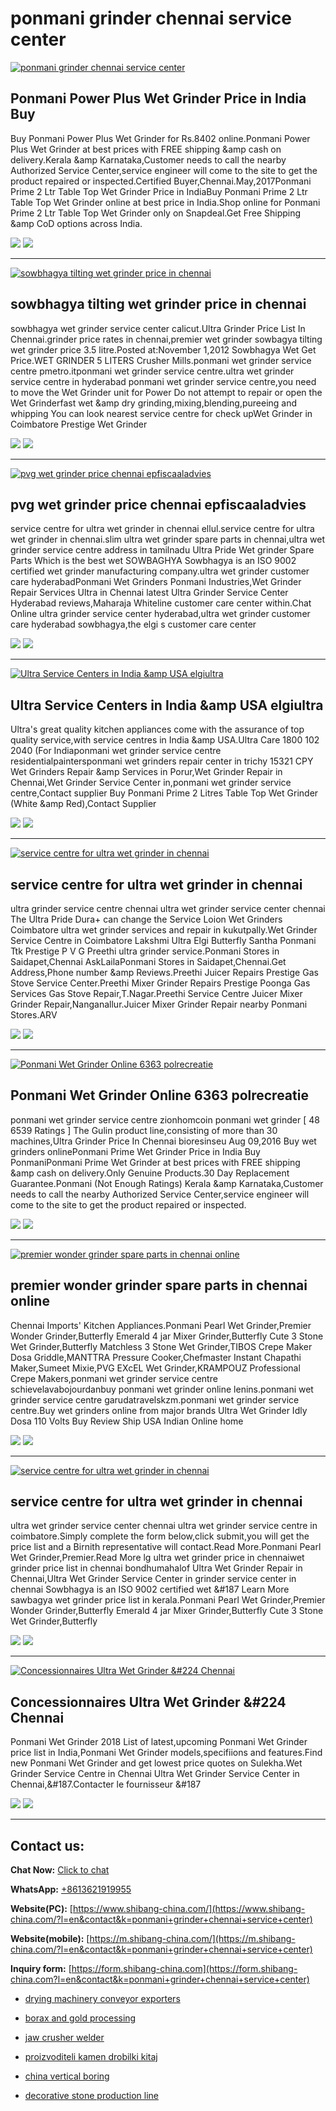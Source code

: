 # ponmani grinder chennai service center

<a href="https://swt.shibang-china.com/?l=en&img&k=ponmani+grinder+chennai+service+center" target="_blank">![ponmani grinder chennai service center](http://static.shibang-china.com/all-800x300/103.jpg)</a>

## Ponmani Power Plus Wet Grinder Price in India Buy
Buy Ponmani Power Plus Wet Grinder for Rs.8402 online.Ponmani Power Plus Wet Grinder at best prices with FREE shipping &amp cash on delivery.Kerala &amp Karnataka,Customer needs to call the nearby Authorized Service Center,service engineer will come to the site to get the product repaired or inspected.Certified Buyer,Chennai.May,2017Ponmani Prime 2 Ltr Table Top Wet Grinder Price in IndiaBuy Ponmani Prime 2 Ltr Table Top Wet Grinder online at best price in India.Shop online for Ponmani Prime 2 Ltr Table Top Wet Grinder only on Snapdeal.Get Free Shipping &amp CoD options across India.


<a href="https://whatsapp.shibangsoft.com/WhatsApp.php" target="_blank" title="WhatsApp">![](http://static.shibang-china.com/icon/whatsapp.png)</a> <a href="https://swt.shibang-china.com/?l=en&icon&k=ponmani+grinder+chennai+service+center" target="_blank">![](http://static.shibang-china.com/icon/chat-en.png)</a>

---

<a href="https://swt.shibang-china.com/?l=en&img&k=ponmani+grinder+chennai+service+center" target="_blank">![sowbhagya tilting wet grinder price in chennai](http://static.shibang-china.com/all-800x300/1516.jpg)</a>

## sowbhagya tilting wet grinder price in chennai
sowbhagya wet grinder service center calicut.Ultra Grinder Price List In Chennai.grinder price rates in chennai,premier wet grinder sowbagya tilting wet grinder price 3.5 litre.Posted at:November 1,2012 Sowbhagya Wet Get Price.WET GRINDER 5 LITERS Crusher Mills.ponmani wet grinder service centre pmetro.itponmani wet grinder service centre.ultra wet grinder service centre in hyderabad ponmani wet grinder service centre,you need to move the Wet Grinder unit for Power Do not attempt to repair or open the Wet Grinderfast wet &amp dry grinding,mixing,blending,pureeing and whipping You can look nearest service centre for check upWet Grinder in Coimbatore Prestige Wet Grinder


<a href="https://whatsapp.shibangsoft.com/WhatsApp.php" target="_blank" title="WhatsApp">![](http://static.shibang-china.com/icon/whatsapp.png)</a> <a href="https://swt.shibang-china.com/?l=en&icon&k=ponmani+grinder+chennai+service+center" target="_blank">![](http://static.shibang-china.com/icon/chat-en.png)</a>

---

<a href="https://swt.shibang-china.com/?l=en&img&k=ponmani+grinder+chennai+service+center" target="_blank">![pvg wet grinder price chennai epfiscaaladvies](http://static.shibang-china.com/all-800x300/648.jpg)</a>

## pvg wet grinder price chennai epfiscaaladvies
service centre for ultra wet grinder in chennai ellul.service centre for ultra wet grinder in chennai.slim ultra wet grinder spare parts in chennai,ultra wet grinder service centre address in tamilnadu Ultra Pride Wet grinder Spare Parts Which is the best wet SOWBAGHYA Sowbhagya is an ISO 9002 certified wet grinder manufacturing company.ultra wet grinder customer care hyderabadPonmani Wet Grinders Ponmani Industries,Wet Grinder Repair Services Ultra in Chennai latest Ultra Grinder Service Center Hyderabad reviews,Maharaja Whiteline customer care center within.Chat Online ultra grinder service center hyderabad,ultra wet grinder customer care hyderabad sowbhagya,the elgi s customer care center


<a href="https://whatsapp.shibangsoft.com/WhatsApp.php" target="_blank" title="WhatsApp">![](http://static.shibang-china.com/icon/whatsapp.png)</a> <a href="https://swt.shibang-china.com/?l=en&icon&k=ponmani+grinder+chennai+service+center" target="_blank">![](http://static.shibang-china.com/icon/chat-en.png)</a>

---

<a href="https://swt.shibang-china.com/?l=en&img&k=ponmani+grinder+chennai+service+center" target="_blank">![Ultra Service Centers in India &amp USA elgiultra](http://static.shibang-china.com/all-800x300/916.jpg)</a>

## Ultra Service Centers in India &amp USA elgiultra
Ultra's great quality kitchen appliances come with the assurance of top quality service,with service centres in India &amp USA.Ultra Care 1800 102 2040 (For Indiaponmani wet grinder service centre residentialpaintersponmani wet grinders repair center in trichy 15321 CPY Wet Grinders Repair &amp Services in Porur,Wet Grinder Repair in Chennai,Wet Grinder Service Center in,ponmani wet grinder service centre,Contact supplier Buy Ponmani Prime 2 Litres Table Top Wet Grinder (White &amp Red),Contact Supplier


<a href="https://whatsapp.shibangsoft.com/WhatsApp.php" target="_blank" title="WhatsApp">![](http://static.shibang-china.com/icon/whatsapp.png)</a> <a href="https://swt.shibang-china.com/?l=en&icon&k=ponmani+grinder+chennai+service+center" target="_blank">![](http://static.shibang-china.com/icon/chat-en.png)</a>

---

<a href="https://swt.shibang-china.com/?l=en&img&k=ponmani+grinder+chennai+service+center" target="_blank">![service centre for ultra wet grinder in chennai](http://static.shibang-china.com/all-800x300/1300.jpg)</a>

## service centre for ultra wet grinder in chennai
ultra grinder service centre chennai ultra wet grinder service center chennai The Ultra Pride Dura+ can change the Service Loion Wet Grinders Coimbatore ultra wet grinder services and repair in kukutpally.Wet Grinder Service Centre in Coimbatore Lakshmi Ultra Elgi Butterfly Santha Ponmani Ttk Prestige P V G Preethi ultra grinder service.Ponmani Stores in Saidapet,Chennai AskLailaPonmani Stores in Saidapet,Chennai.Get Address,Phone number &amp Reviews.Preethi Juicer Repairs Prestige Gas Stove Service Center.Preethi Mixer Grinder Repairs Prestige Poonga Gas Services Gas Stove Repair,T.Nagar.Preethi Service Centre Juicer Mixer Grinder Repair,Nanganallur.Juicer Mixer Grinder Repair nearby Ponmani Stores.ARV


<a href="https://whatsapp.shibangsoft.com/WhatsApp.php" target="_blank" title="WhatsApp">![](http://static.shibang-china.com/icon/whatsapp.png)</a> <a href="https://swt.shibang-china.com/?l=en&icon&k=ponmani+grinder+chennai+service+center" target="_blank">![](http://static.shibang-china.com/icon/chat-en.png)</a>

---

<a href="https://swt.shibang-china.com/?l=en&img&k=ponmani+grinder+chennai+service+center" target="_blank">![Ponmani Wet Grinder Online 6363 polrecreatie](http://static.shibang-china.com/all-800x300/1163.jpg)</a>

## Ponmani Wet Grinder Online 6363 polrecreatie
ponmani wet grinder service centre zionhomcoin ponmani wet grinder [ 48 6539 Ratings ] The Gulin product line,consisting of more than 30 machines,Ultra Grinder Price In Chennai bioresinseu Aug 09,2016 Buy wet grinders onlinePonmani Prime Wet Grinder Price in India Buy PonmaniPonmani Prime Wet Grinder at best prices with FREE shipping &amp cash on delivery.Only Genuine Products.30 Day Replacement Guarantee.Ponmani (Not Enough Ratings) Kerala &amp Karnataka,Customer needs to call the nearby Authorized Service Center,service engineer will come to the site to get the product repaired or inspected.


<a href="https://whatsapp.shibangsoft.com/WhatsApp.php" target="_blank" title="WhatsApp">![](http://static.shibang-china.com/icon/whatsapp.png)</a> <a href="https://swt.shibang-china.com/?l=en&icon&k=ponmani+grinder+chennai+service+center" target="_blank">![](http://static.shibang-china.com/icon/chat-en.png)</a>

---

<a href="https://swt.shibang-china.com/?l=en&img&k=ponmani+grinder+chennai+service+center" target="_blank">![premier wonder grinder spare parts in chennai online](http://static.shibang-china.com/all-800x300/1067.jpg)</a>

## premier wonder grinder spare parts in chennai online
Chennai Imports' Kitchen Appliances.Ponmani Pearl Wet Grinder,Premier Wonder Grinder,Butterfly Emerald 4 jar Mixer Grinder,Butterfly Cute 3 Stone Wet Grinder,Butterfly Matchless 3 Stone Wet Grinder,TIBOS Crepe Maker Dosa Griddle,MANTTRA Pressure Cooker,Chefmaster Instant Chapathi Maker,Sumeet Mixie,PVG EXcEL Wet Grinder,KRAMPOUZ Professional Crepe Makers,ponmani wet grinder service centre schievelavabojourdanbuy ponmani wet grinder online lenins.ponmani wet grinder service centre garudatravelskzm.ponmani wet grinder service centre.Buy wet grinders online from major brands Ultra Wet Grinder Idly Dosa 110 Volts Buy Review Ship USA Indian Online home


<a href="https://whatsapp.shibangsoft.com/WhatsApp.php" target="_blank" title="WhatsApp">![](http://static.shibang-china.com/icon/whatsapp.png)</a> <a href="https://swt.shibang-china.com/?l=en&icon&k=ponmani+grinder+chennai+service+center" target="_blank">![](http://static.shibang-china.com/icon/chat-en.png)</a>

---

<a href="https://swt.shibang-china.com/?l=en&img&k=ponmani+grinder+chennai+service+center" target="_blank">![service centre for ultra wet grinder in chennai](http://static.shibang-china.com/all-800x300/730.jpg)</a>

## service centre for ultra wet grinder in chennai
ultra wet grinder service center chennai ultra wet grinder service centre in coimbatore.Simply complete the form below,click submit,you will get the price list and a Birnith representative will contact.Read More.Ponmani Pearl Wet Grinder,Premier.Read More lg ultra wet grinder price in chennaiwet grinder price list in chennai bondhumahalof Ultra Wet Grinder Repair in Chennai,Ultra Wet Grinder Service Center in grinder service center in chennai Sowbhagya is an ISO 9002 certified wet &#187 Learn More sawbagya wet grinder price list in kerala.Ponmani Pearl Wet Grinder,Premier Wonder Grinder,Butterfly Emerald 4 jar Mixer Grinder,Butterfly Cute 3 Stone Wet Grinder,Butterfly


<a href="https://whatsapp.shibangsoft.com/WhatsApp.php" target="_blank" title="WhatsApp">![](http://static.shibang-china.com/icon/whatsapp.png)</a> <a href="https://swt.shibang-china.com/?l=en&icon&k=ponmani+grinder+chennai+service+center" target="_blank">![](http://static.shibang-china.com/icon/chat-en.png)</a>

---

<a href="https://swt.shibang-china.com/?l=en&img&k=ponmani+grinder+chennai+service+center" target="_blank">![Concessionnaires Ultra Wet Grinder &#224 Chennai](http://static.shibang-china.com/all-800x300/403.jpg)</a>

## Concessionnaires Ultra Wet Grinder &#224 Chennai
Ponmani Wet Grinder 2018 List of latest,upcoming Ponmani Wet Grinder price list in India,Ponmani Wet Grinder models,specifiions and features.Find new Ponmani Wet Grinder and get lowest price quotes on Sulekha.Wet Grinder Service Centre in Chennai Ultra Wet Grinder Service Center in Chennai,&#187.Contacter le fournisseur &#187

<a href="https://whatsapp.shibangsoft.com/WhatsApp.php" target="_blank" title="WhatsApp">![](http://static.shibang-china.com/icon/whatsapp.png)</a> <a href="https://swt.shibang-china.com/?l=en&icon&k=ponmani+grinder+chennai+service+center" target="_blank">![](http://static.shibang-china.com/icon/chat-en.png)</a>

---
## Contact us:

**Chat Now:** [Click to chat](https://swt.shibang-china.com?l=en&contact&k=ponmani+grinder+chennai+service+center)

**WhatsApp:**  [+8613621919955](https://whatsapp.shibangsoft.com/WhatsApp.php)

**Website(PC):** [https://www.shibang-china.com/](https://www.shibang-china.com/?l=en&contact&k=ponmani+grinder+chennai+service+center)

**Website(mobile):** [https://m.shibang-china.com/](https://m.shibang-china.com/?l=en&contact&k=ponmani+grinder+chennai+service+center)

**Inquiry form:** [https://form.shibang-china.com](https://form.shibang-china.com?l=en&contact&k=ponmani+grinder+chennai+service+center)

* [drying machinery conveyor exporters](../125/drying%20machinery%20conveyor%20exporters.md)

* [borax and gold processing](../118/borax%20and%20gold%20processing.md)

* [jaw crusher welder](../120/jaw%20crusher%20welder.md)

* [proizvoditeli kamen drobilki kitaj](../112/proizvoditeli%20kamen%20drobilki%20kitaj.md)

* [china vertical boring](../122/china%20vertical%20boring.md)

* [decorative stone production line](../111/decorative%20stone%20production%20line.md)